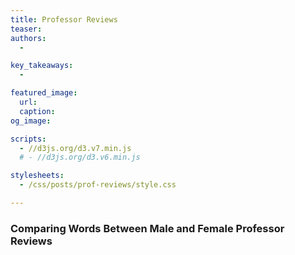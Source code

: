 ```yaml
---
title: Professor Reviews
teaser: 
authors:
  - 

key_takeaways:
  - 

featured_image:
  url: 
  caption: 
og_image:

scripts:
  - //d3js.org/d3.v7.min.js
  # - //d3js.org/d3.v6.min.js

stylesheets:
  - /css/posts/prof-reviews/style.css

---
```


### Comparing Words Between Male and Female Professor Reviews
<!-- <script src="https://d3js.org/d3.v7.min.js"></script> -->
<script type="module" src="/js/posts/prof-reviews/dropdownMenu.js"></script>
<script type="module" src="/js/posts/prof-reviews/word_freq.js"></script>
<div id="stats-menu">
</div>
<svg id="stat-svg">
</svg>